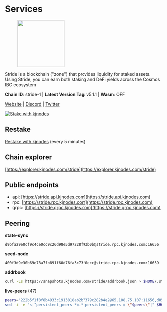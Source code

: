 # Services

<figure><img src="https://raw.githubusercontent.com/kj89/testnet_manuals/main/pingpub/logos/stride.png" width="150" alt=""><figcaption></figcaption></figure>

Stride is a blockchain ("zone") that provides liquidity for staked assets.  Using Stride, you can earn both staking and DeFi yields across the Cosmos IBC ecosystem

**Chain ID**: stride-1 | **Latest Version Tag**: v5.1.1 | **Wasm**: OFF

[Website](https://stride.zone) | [Discord](https://discord.gg/mzQZ8dAE7u) | [Twitter](https://twitter.com/stride_zone)

[![Stake with kjnodes](https://i.ibb.co/cr44Q8j/button-stake-with-kjnodes.png)](https://restake.app/stride/stridevaloper1j8gkhtllnp252l6g6zwzea30e7pvzqttr9768n)

## Restake

[Restake with kjnodes](https://restake.app/stride/stridevaloper1j8gkhtllnp252l6g6zwzea30e7pvzqttr9768n) (every 5 minutes)
## Chain explorer
[https://explorer.kjnodes.com/stride](https://explorer.kjnodes.com/stride)

## Public endpoints

* api: [https://stride.api.kjnodes.com](https://stride.api.kjnodes.com)
* rpc: [https://stride.rpc.kjnodes.com](https://stride.rpc.kjnodes.com)
* grpc: [https://stride.grpc.kjnodes.com](https://stride.grpc.kjnodes.com)

## Peering

**state-sync**

```text
d9bfa29e0cf9c4ce0cc9c26d98e5d97228f93b0b@stride.rpc.kjnodes.com:16656
```

**seed-node**

```text
400f3d9e30b69e78a7fb891f60d76fa3c73f0ecc@stride.rpc.kjnodes.com:16659
```

**addrbook**
```bash
curl -Ls https://snapshots.kjnodes.com/stride/addrbook.json > $HOME/.stride/config/addrbook.json
```

**live-peers** (47)
```bash
peers="222b5f1f8f8b4933c1913818ab2b7379c282b4e2@65.108.75.107:11656,d056dcd5ac8dddb23e2962a5ade6ee51f9bfd785@162.19.89.8:10456,d9bfa29e0cf9c4ce0cc9c26d98e5d97228f93b0b@65.109.88.38:16656,a77173bc4f4171fec0ac56b37c18e0ba6e5f80a4@65.108.226.44:31656,34c7cc0cf4214fb3ee95d2198c4c9b1184dea176@65.108.137.36:26656,fb24bc1de8c563e822897fba89bf150c602f3123@198.244.178.213:26656,741864e5c0bd37ae602c2c853c71a2c3b84589a0@65.21.88.172:29656,cc35475fe1f7c345af0ea8a692f3b4b41c8f12a2@116.202.36.240:10156,befab97d41e02ea4e759eda3de9e30e77b95b55b@34.68.135.121:26656,d36ac7580cc8907a00b0add8c3b047caea6df4ed@107.155.67.202:26636,05eec003db41d7ff47a317ef59f83e31bdca23c3@78.107.234.44:26656,463b1dc6903455575079572fb23407be586f2a4b@185.16.39.37:26656,04b797b5a56fb939a97a3c7d9c3230d09b85e8d7@93.189.30.118:26656,0cfae6252c8d52a6d8103139b2f524af4bf9a4f0@104.197.4.37:26656,2254e6968e5c7ebc98ef5b79b388502fa44e10e1@5.161.134.44:26656,e1b058e5cfa2b836ddaa496b10911da62dcf182e@138.201.8.248:26656,5383a21cf2d5e513aea2c3e430133f31aa2e5d00@138.201.32.103:26656,ea6a7b2f366bc343f0670f1673fd86001dd08eb0@65.108.122.246:26636,e726816f42831689eab9378d5d577f1d06d25716@176.9.188.21:26656,5093547fdf0430143ac66b4ee55d80e6542a6c10@217.174.247.163:26656,df3f533e6b9776c11f08da804edcb810cbdd2080@65.108.234.23:12256,7ec6917a0519decec00a9a29f599c4d90ebf3b86@65.21.136.170:51656,18704d8ffb35d412adb3fb8eea62c894cf175e75@86.48.26.130:26656,9ee75491e354965d8bfd8434aa093f8613bc1dce@65.108.238.103:12256,8ade90b45b991088c92e8583e8bc93589d6cd81e@84.244.95.247:26656,44e797771bff124693e63a8ec331d42873cf2ae2@95.217.202.49:35656,c9027c0429bca7dc7a441d7764d404d50694c225@66.206.17.178:26665,f602040562935873815a5ac23cb1ac7dd8821b76@176.9.22.117:26656,a3f95b0b15c31a68a7535f6068c4e14b95e90dcf@65.109.92.240:21016,950da031d9536b9fbd0e9f0c70d65740d11d0111@192.118.76.199:26626,a757fc9ea95a7f643d392ec9fdaa31cbf06e76d9@195.3.221.21:12256,1ec2a654e00e22279ee50f13f074f2bce7218681@15.235.114.194:10156,6b615c7dde3e76de39474b7406bdde0ac0f31b79@23.88.69.22:28666,233e06cfa51d53e186afe032e848f5c9f5cd4a01@83.171.248.3:26656,0393c19b176d1cf8bc560c5a8fa990301deb1a7e@95.217.126.187:26656,d77e7918b9f9e21ee60a8e03075ca3e5f7353912@162.55.4.253:26656,061dcf3318978ac0448e848507c0b51bfa706b6d@35.226.95.79:26656,8d7d0f32d53467c4d5e8871faf4ec58ea970fed2@157.90.179.182:26456,dfc62810eeaab86587b2975c79f3c12d4830652d@15.235.114.54:26656,64be41ff925b32a81cfb13a81fd4847aef2524aa@34.66.206.221:26656,f8e2f80a8c58e6f53cc4940f5f1eac55c9067480@35.247.153.164:26656,8fff37214fb0ef622f1c09dccb22d6321e004c3e@109.123.242.163:50056,f5732d5a406bdbbf08acad017c0993c0aa8ebe70@34.145.16.183:26656,d95477fd745d8a5e4b3d9052149d28a5dc447a88@35.206.158.54:26656,ebc272824924ea1a27ea3183dd0b9ba713494f83@185.16.39.158:26886,20e1000e88125698264454a884812746c2eb4807@65.108.227.217:12256,a7b4cf6f65138ba61518c2c45402da32dc8e28b7@88.99.164.158:21016"
sed -i -e "s|^persistent_peers *=.*|persistent_peers = \"$peers\"|" $HOME/.stride/config/config.toml
```
